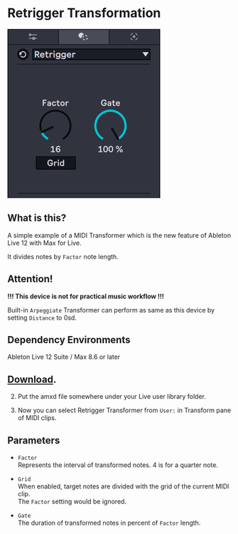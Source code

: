 # Retrigger Transformation

![the image of Retrigger Transformer for Ableton Live 12](retrigger-transform.png)

## What is this?

A simple example of a MIDI Transformer which is the new feature of Ableton Live 12 with Max for Live.

It divides notes by `Factor` note length.

## Attention!
**!!! This device is not for practical music workflow !!!**

Built-in `Arpeggiate` Transformer can perform as same as this device by setting `Distance` to 0sd.

## Dependency Environments
Ableton Live 12 Suite / Max 8.6 or later

## [Download](https://github.com/h1data/M4L-MIDI-tool-examples/raw/main/retrigger-transform/Retrigger.amxd).

2. Put the amxd file somewhere under your Live user library folder.

3. Now you can select Retrigger Transformer from `User:` in Transform pane of MIDI clips.

## Parameters

* `Factor`<br>
Represents the interval of transformed notes. 4 is for a quarter note.

* `Grid`<br>
When enabled, target notes are divided with the grid of the current MIDI clip.<br>
The `Factor` setting would be ignored.

* `Gate`<br>
The duration of transformed notes in percent of `Factor` length.
